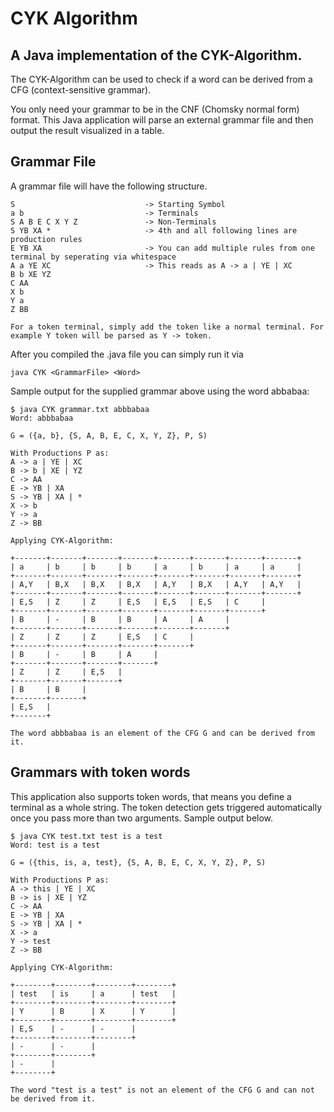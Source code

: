 # CYK Algorithm

## A Java implementation of the CYK-Algorithm.

The CYK-Algorithm can be used to check if a word can be derived from a CFG (context-sensitive grammar).

You only need your grammar to be in the CNF (Chomsky normal form) format. This Java application will parse an external grammar file and then output the result visualized in a table.

## Grammar File

A grammar file will have the following structure.

```
S                             -> Starting Symbol
a b                           -> Terminals
S A B E C X Y Z               -> Non-Terminals
S YB XA *                     -> 4th and all following lines are production rules
E YB XA                       -> You can add multiple rules from one terminal by seperating via whitespace
A a YE XC                     -> This reads as A -> a | YE | XC
B b XE YZ
C AA
X b
Y a
Z BB

For a token terminal, simply add the token like a normal terminal. For example Y token will be parsed as Y -> token.
```

After you compiled the .java file you can simply run it via

```
java CYK <GrammarFile> <Word>
```

Sample output for the supplied grammar above using the word abbabaa:

```
$ java CYK grammar.txt abbbabaa
Word: abbbabaa

G = ({a, b}, {S, A, B, E, C, X, Y, Z}, P, S)

With Productions P as:
A -> a | YE | XC
B -> b | XE | YZ
C -> AA
E -> YB | XA
S -> YB | XA | *
X -> b
Y -> a
Z -> BB

Applying CYK-Algorithm:

+-------+-------+-------+-------+-------+-------+-------+-------+
| a     | b     | b     | b     | a     | b     | a     | a     |
+-------+-------+-------+-------+-------+-------+-------+-------+
| A,Y   | B,X   | B,X   | B,X   | A,Y   | B,X   | A,Y   | A,Y   |
+-------+-------+-------+-------+-------+-------+-------+-------+
| E,S   | Z     | Z     | E,S   | E,S   | E,S   | C     |
+-------+-------+-------+-------+-------+-------+-------+
| B     | -     | B     | B     | A     | A     |
+-------+-------+-------+-------+-------+-------+
| Z     | Z     | Z     | E,S   | C     |
+-------+-------+-------+-------+-------+
| B     | -     | B     | A     |
+-------+-------+-------+-------+
| Z     | Z     | E,S   |
+-------+-------+-------+
| B     | B     |
+-------+-------+
| E,S   |
+-------+

The word abbbabaa is an element of the CFG G and can be derived from it.
```
## Grammars with token words

This application also supports token words, that means you define a terminal as a whole string. The token detection gets triggered automatically once you pass more than two arguments. Sample output below.

```
$ java CYK test.txt test is a test
Word: test is a test

G = ({this, is, a, test}, {S, A, B, E, C, X, Y, Z}, P, S)

With Productions P as:
A -> this | YE | XC
B -> is | XE | YZ
C -> AA
E -> YB | XA
S -> YB | XA | *
X -> a
Y -> test
Z -> BB

Applying CYK-Algorithm:

+--------+--------+--------+--------+
| test   | is     | a      | test   |
+--------+--------+--------+--------+
| Y      | B      | X      | Y      |
+--------+--------+--------+--------+
| E,S    | -      | -      |
+--------+--------+--------+
| -      | -      |
+--------+--------+
| -      |
+--------+

The word "test is a test" is not an element of the CFG G and can not be derived from it.
```

